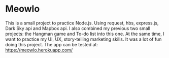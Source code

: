 # Meowlo

This is a small project to practice Node.js. Using request, hbs, express.js, Dark Sky api and Mapbox api. I also combined my previous two small projects: the Hangman game and To-do list into this one. At the same time, I want to practice my UI, UX, story-telling marketing skills. It was a lot of fun doing this project. The app can be tested at: https://meowlo.herokuapp.com/
